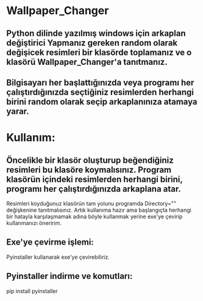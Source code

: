 # Wallpaper_Changer
Python dilinde yazılmış windows için arkaplan değiştirici
Yapmanız gereken random olarak değişicek resimleri bir klasörde toplamanız ve o klasörü Wallpaper_Changer'a tanıtmanız.   
-----------------------------------------------------------------------------------------------------------------------------------
Bilgisayarı her başlattığınızda veya programı her çalıştırdığınızda seçtiğiniz resimlerden herhangi birini random olarak seçip arkaplanınıza atamaya yarar.
------------------------------------------------------------------
# Kullanım:
Öncelikle bir klasör oluşturup beğendiğiniz resimleri bu klasöre koymalısınız. 
Program klasörün içindeki resimlerden herhangi birini, programı her çalıştırdığınızda arkaplana atar.
--------------------------------------
Resimleri koyduğunuz klasörün tam yolunu programda Directory="" değişkenine tanıtmalısınız.
Artık kullanıma hazır ama başlangıçta herhangi bir hatayla karşılaşmamak adına böyle kullanmak yerine exe'ye çevirip kullanmanızı öneririm.

## Exe'ye çevirme işlemi:
Pyinstaller kullanarak exe'ye çevirebiliriz.
## Pyinstaller indirme ve komutları:
pip install pyinstaller

